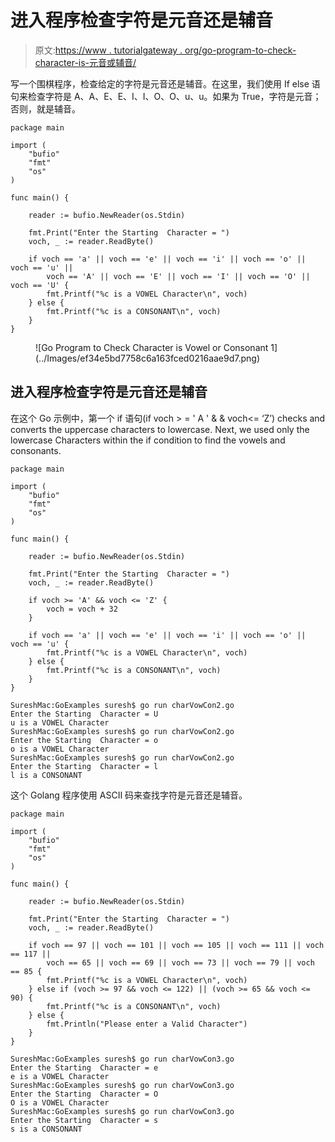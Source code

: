 # 进入程序检查字符是元音还是辅音

> 原文:[https://www . tutorialgateway . org/go-program-to-check-character-is-元音或辅音/](https://www.tutorialgateway.org/go-program-to-check-character-is-vowel-or-consonant/)

写一个围棋程序，检查给定的字符是元音还是辅音。在这里，我们使用 If else 语句来检查字符是 A、A、E、E、I、I、O、O、u、u。如果为 True，字符是元音；否则，就是辅音。

```
package main

import (
    "bufio"
    "fmt"
    "os"
)

func main() {

    reader := bufio.NewReader(os.Stdin)

    fmt.Print("Enter the Starting  Character = ")
    voch, _ := reader.ReadByte()

    if voch == 'a' || voch == 'e' || voch == 'i' || voch == 'o' || voch == 'u' ||
        voch == 'A' || voch == 'E' || voch == 'I' || voch == 'O' || voch == 'U' {
        fmt.Printf("%c is a VOWEL Character\n", voch)
    } else {
        fmt.Printf("%c is a CONSONANT\n", voch)
    }
}
```

<figure class="wp-block-image size-large">![Go Program to Check Character is Vowel or Consonant 1](../Images/ef34e5bd7758c6a163fced0216aae9d7.png)</figure>

## 进入程序检查字符是元音还是辅音

在这个 Go 示例中，第一个 if 语句(if voch > = ' A ' & & voch<= ‘Z’) checks and converts the uppercase characters to lowercase. Next, we used only the lowercase Characters within the if condition to find the vowels and consonants.

```
package main

import (
    "bufio"
    "fmt"
    "os"
)

func main() {

    reader := bufio.NewReader(os.Stdin)

    fmt.Print("Enter the Starting  Character = ")
    voch, _ := reader.ReadByte()

    if voch >= 'A' && voch <= 'Z' {
        voch = voch + 32
    }

    if voch == 'a' || voch == 'e' || voch == 'i' || voch == 'o' || voch == 'u' {
        fmt.Printf("%c is a VOWEL Character\n", voch)
    } else {
        fmt.Printf("%c is a CONSONANT\n", voch)
    }
}
```

```
SureshMac:GoExamples suresh$ go run charVowCon2.go
Enter the Starting  Character = U
u is a VOWEL Character
SureshMac:GoExamples suresh$ go run charVowCon2.go
Enter the Starting  Character = o
o is a VOWEL Character
SureshMac:GoExamples suresh$ go run charVowCon2.go
Enter the Starting  Character = l
l is a CONSONANT
```

这个 Golang 程序使用 ASCII 码来查找字符是元音还是辅音。

```
package main

import (
    "bufio"
    "fmt"
    "os"
)

func main() {

    reader := bufio.NewReader(os.Stdin)

    fmt.Print("Enter the Starting  Character = ")
    voch, _ := reader.ReadByte()

    if voch == 97 || voch == 101 || voch == 105 || voch == 111 || voch == 117 ||
        voch == 65 || voch == 69 || voch == 73 || voch == 79 || voch == 85 {
        fmt.Printf("%c is a VOWEL Character\n", voch)
    } else if (voch >= 97 && voch <= 122) || (voch >= 65 && voch <= 90) {
        fmt.Printf("%c is a CONSONANT\n", voch)
    } else {
        fmt.Println("Please enter a Valid Character")
    }
}
```

```
SureshMac:GoExamples suresh$ go run charVowCon3.go
Enter the Starting  Character = e
e is a VOWEL Character
SureshMac:GoExamples suresh$ go run charVowCon3.go
Enter the Starting  Character = O
O is a VOWEL Character
SureshMac:GoExamples suresh$ go run charVowCon3.go
Enter the Starting  Character = s
s is a CONSONANT
```